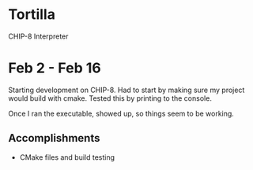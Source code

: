 # Tortilla
CHIP-8 Interpreter

# Feb 2 - Feb 16

Starting development on CHIP-8. Had to start by making sure my project would build with cmake. Tested this by printing <test> to the console.

Once I ran the executable, <test> showed up, so things seem to be working.

## Accomplishments

- CMake files and build testing
